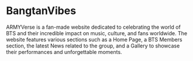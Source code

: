 # BangtanVibes
ARMYVerse is a fan-made website dedicated to celebrating the world of BTS and their incredible impact on music, culture, and fans worldwide. The website features various sections such as a Home Page, a BTS Members section, the latest News related to the group, and a Gallery to showcase their performances and unforgettable moments.
